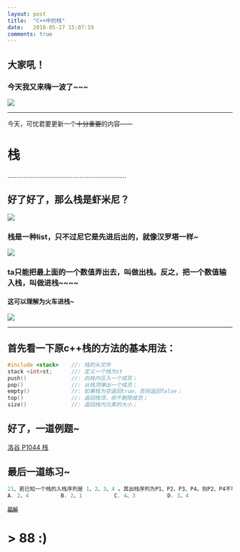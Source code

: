 ```yaml
---
layout: post
title:  "C++中的栈"
date:   2018-05-27 15:07:19
comments: true
---
```


## 大家吼！

### 今天我又来嗨一波了~~~

![](http://www.gaoxiaogif.com/d/file/201612/8095498aa5e00c20c3666cae164e8765.jpg)

---

今天，可忧君要更新一个~~十分重要~~的内容——

# 栈

…………………………………………………………

## 好了好了，那么栈是虾米尼？

![](https://gss1.bdstatic.com/9vo3dSag_xI4khGkpoWK1HF6hhy/baike/s%3D220/sign=4b2162dc1bd5ad6eaef963e8b1cb39a3/8b82b9014a90f603eab7c55f3912b31bb051eda7.jpg)

### 栈是一种list，只不过尼它是先进后出的，就像汉罗塔一样~

![](http://www.juoou.cn/uploads/allimg/160412/1_160412131627_1.jpg)

### ta只能把最上面的一个数值弄出去，叫做出栈。反之，把一个数值输入栈，叫做进栈~~~~

#### 这可以理解为火车进栈~

![](https://cdn.luogu.org/upload/pic/19439.png)

---

## 首先看一下原c++栈的方法的基本用法：
```cpp
#include <stack>	//: 栈的头文件
stack <int>st;		//: 定义一个栈为st
push()				//: 向栈内压入一个成员；
pop()				//: 从栈顶弹出一个成员；
empty()				//: 如果栈为空返回true，否则返回false；
top()				//: 返回栈顶，但不删除成员；
size()				//: 返回栈内元素的大小；
```

## 好了，一道例题~

[洛谷 P1044 栈](https://www.luogu.org/problemnew/show/P1044)

## 最后一道练习~

```cpp
21、若已知一个栈的入栈序列是 1、2、3、4 。其出栈序列为P1、P2、P3、P4，则P2、P4不可能是（ ）
A. 2、4			B. 2、1			C. 4、3			D. 3、4
```

[~~`题解`~~](https://www.zybuluo.com/keyou-Fang/note/1151600)

# > 88 :)
